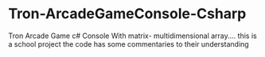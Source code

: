 # Tron-ArcadeGameConsole-Csharp
Tron Arcade Game c# Console
With matrix- multidimensional array....
this is a school project
the code has some commentaries to their understanding
